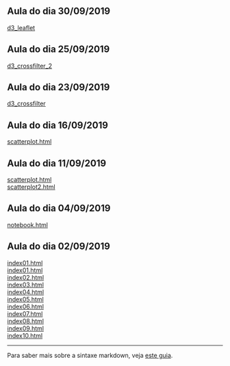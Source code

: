 ## Aula do dia 30/09/2019

[d3_leaflet](d3_leaflet/index.html)<br> 


## Aula do dia 25/09/2019

[d3_crossfilter_2](d3_crossfilter_2/index.html)<br> 


## Aula do dia 23/09/2019

[d3_crossfilter](d3_crossfilter/index.html)<br>
## Aula do dia 16/09/2019

[scatterplot.html](d3_update/scatterplot.html)<br>

## Aula do dia 11/09/2019 

[scatterplot.html](d3_scale/scatterplot.html)<br>
[scatterplot2.html](d3_scale/scatterplot2.html)<br>


## Aula do dia 04/09/2019

[notebook.html](d3_intro/notebook.html)<br>

## Aula do dia 02/09/2019
[index01.html](basic/index01.html)<br>
[index01.html](basic/index01.html)<br>
[index02.html](basic/index02.html)<br>
[index03.html](basic/index03.html)<br>
[index04.html](basic/index04.html)<br>
[index05.html](basic/index05.html)<br>
[index06.html](basic/index06.html)<br>
[index07.html](basic/index07.html)<br>
[index08.html](basic/index08.html)<br>
[index09.html](basic/index09.html)<br>
[index10.html](basic/index10.html)<br>


---

Para saber mais sobre a sintaxe markdown, veja [este guia](https://guides.github.com/features/mastering-markdown/).
